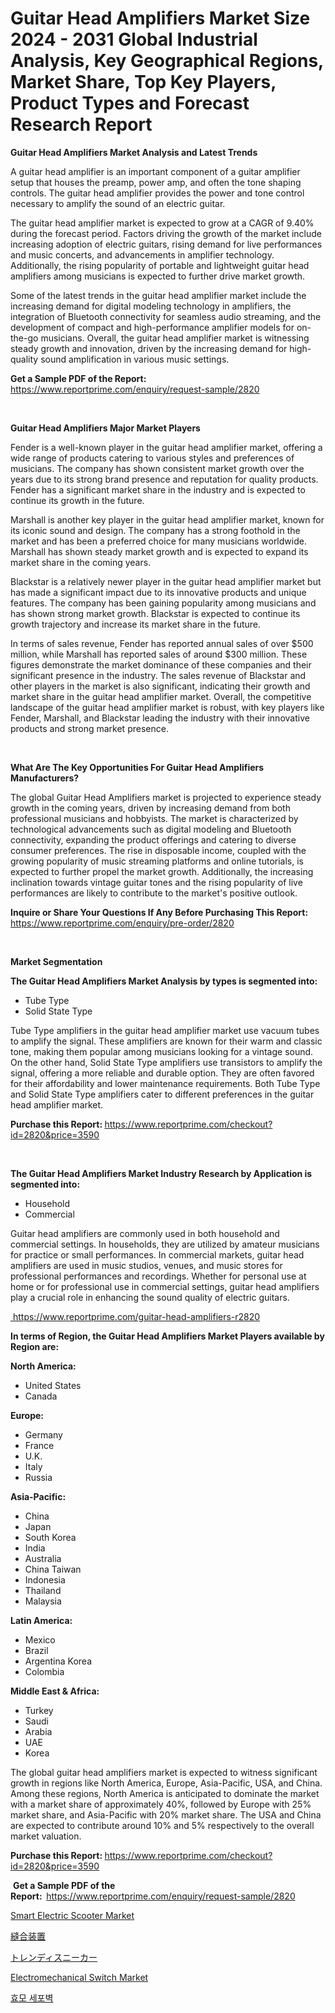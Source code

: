 <p><h1>Guitar Head Amplifiers Market Size 2024 - 2031 Global Industrial Analysis, Key Geographical Regions, Market Share, Top Key Players, Product Types and Forecast Research Report</h1></p><p><strong>Guitar Head Amplifiers Market Analysis and Latest Trends</strong></p>
<p><p>A guitar head amplifier is an important component of a guitar amplifier setup that houses the preamp, power amp, and often the tone shaping controls. The guitar head amplifier provides the power and tone control necessary to amplify the sound of an electric guitar.</p><p>The guitar head amplifier market is expected to grow at a CAGR of 9.40% during the forecast period. Factors driving the growth of the market include increasing adoption of electric guitars, rising demand for live performances and music concerts, and advancements in amplifier technology. Additionally, the rising popularity of portable and lightweight guitar head amplifiers among musicians is expected to further drive market growth.</p><p>Some of the latest trends in the guitar head amplifier market include the increasing demand for digital modeling technology in amplifiers, the integration of Bluetooth connectivity for seamless audio streaming, and the development of compact and high-performance amplifier models for on-the-go musicians. Overall, the guitar head amplifier market is witnessing steady growth and innovation, driven by the increasing demand for high-quality sound amplification in various music settings.</p></p>
<p><strong>Get a Sample PDF of the Report:&nbsp;</strong> <a href="https://www.reportprime.com/enquiry/request-sample/2820">https://www.reportprime.com/enquiry/request-sample/2820</a></p>
<p>&nbsp;</p>
<p><strong>Guitar Head Amplifiers Major Market Players</strong></p>
<p><p>Fender is a well-known player in the guitar head amplifier market, offering a wide range of products catering to various styles and preferences of musicians. The company has shown consistent market growth over the years due to its strong brand presence and reputation for quality products. Fender has a significant market share in the industry and is expected to continue its growth in the future.</p><p>Marshall is another key player in the guitar head amplifier market, known for its iconic sound and design. The company has a strong foothold in the market and has been a preferred choice for many musicians worldwide. Marshall has shown steady market growth and is expected to expand its market share in the coming years.</p><p>Blackstar is a relatively newer player in the guitar head amplifier market but has made a significant impact due to its innovative products and unique features. The company has been gaining popularity among musicians and has shown strong market growth. Blackstar is expected to continue its growth trajectory and increase its market share in the future.</p><p>In terms of sales revenue, Fender has reported annual sales of over $500 million, while Marshall has reported sales of around $300 million. These figures demonstrate the market dominance of these companies and their significant presence in the industry. The sales revenue of Blackstar and other players in the market is also significant, indicating their growth and market share in the guitar head amplifier market. Overall, the competitive landscape of the guitar head amplifier market is robust, with key players like Fender, Marshall, and Blackstar leading the industry with their innovative products and strong market presence.</p></p>
<p>&nbsp;</p>
<p><strong>What Are The Key Opportunities For Guitar Head Amplifiers Manufacturers?</strong></p>
<p><p>The global Guitar Head Amplifiers market is projected to experience steady growth in the coming years, driven by increasing demand from both professional musicians and hobbyists. The market is characterized by technological advancements such as digital modeling and Bluetooth connectivity, expanding the product offerings and catering to diverse consumer preferences. The rise in disposable income, coupled with the growing popularity of music streaming platforms and online tutorials, is expected to further propel the market growth. Additionally, the increasing inclination towards vintage guitar tones and the rising popularity of live performances are likely to contribute to the market's positive outlook.</p></p>
<p><strong>Inquire or Share Your Questions If Any Before Purchasing This Report:</strong> <a href="https://www.reportprime.com/enquiry/pre-order/2820">https://www.reportprime.com/enquiry/pre-order/2820</a></p>
<p>&nbsp;</p>
<p><strong>Market Segmentation</strong></p>
<p><strong>The Guitar Head Amplifiers Market Analysis by types is segmented into:</strong></p>
<p><ul><li>Tube Type</li><li>Solid State Type</li></ul></p>
<p><p>Tube Type amplifiers in the guitar head amplifier market use vacuum tubes to amplify the signal. These amplifiers are known for their warm and classic tone, making them popular among musicians looking for a vintage sound. On the other hand, Solid State Type amplifiers use transistors to amplify the signal, offering a more reliable and durable option. They are often favored for their affordability and lower maintenance requirements. Both Tube Type and Solid State Type amplifiers cater to different preferences in the guitar head amplifier market.</p></p>
<p><strong>Purchase this Report:&nbsp;</strong><a href="https://www.reportprime.com/checkout?id=2820&price=3590">https://www.reportprime.com/checkout?id=2820&price=3590</a></p>
<p>&nbsp;</p>
<p><strong>The Guitar Head Amplifiers Market Industry Research by Application is segmented into:</strong></p>
<p><ul><li>Household</li><li>Commercial</li></ul></p>
<p><p>Guitar head amplifiers are commonly used in both household and commercial settings. In households, they are utilized by amateur musicians for practice or small performances. In commercial markets, guitar head amplifiers are used in music studios, venues, and music stores for professional performances and recordings. Whether for personal use at home or for professional use in commercial settings, guitar head amplifiers play a crucial role in enhancing the sound quality of electric guitars.</p></p>
<p><a href="https://www.reportprime.com/guitar-head-amplifiers-r2820">&nbsp;https://www.reportprime.com/guitar-head-amplifiers-r2820</a></p>
<p><strong>In terms of Region, the Guitar Head Amplifiers Market Players available by Region are:</strong></p>
<p>
    <p> <strong> North America: </strong>
        <ul>
            <li>United States</li>
            <li>Canada</li>
        </ul>
        </p> 
    <p> <strong> Europe: </strong>
        <ul>
            <li>Germany</li>
            <li>France</li>
            <li>U.K.</li>
            <li>Italy</li>
            <li>Russia</li>
        </ul>
        </p> 
    <p> <strong> Asia-Pacific: </strong>
        <ul>
            <li>China</li>
            <li>Japan</li>
            <li>South Korea</li>
            <li>India</li>
            <li>Australia</li>
            <li>China Taiwan</li>
            <li>Indonesia</li>
            <li>Thailand</li>
            <li>Malaysia</li>
        </ul>
        </p> 
    <p> <strong> Latin America: </strong>
        <ul>
            <li>Mexico</li>
            <li>Brazil</li>
            <li>Argentina Korea</li>
            <li>Colombia</li>
        </ul>
        </p> 
    <p> <strong> Middle East & Africa: </strong>
        <ul>
            <li>Turkey</li>
            <li>Saudi</li>
            <li>Arabia</li>
            <li>UAE</li>
            <li>Korea</li>
        </ul>
    </p>
    </p>
<p><p>The global guitar head amplifiers market is expected to witness significant growth in regions like North America, Europe, Asia-Pacific, USA, and China. Among these regions, North America is anticipated to dominate the market with a market share of approximately 40%, followed by Europe with 25% market share, and Asia-Pacific with 20% market share. The USA and China are expected to contribute around 10% and 5% respectively to the overall market valuation.</p></p>
<p><strong>Purchase this Report: </strong><a href="https://www.reportprime.com/checkout?id=2820&price=3590">https://www.reportprime.com/checkout?id=2820&price=3590</a></p>
<p>&nbsp;<strong>Get a Sample PDF of the Report:&nbsp;&nbsp;</strong><a href="https://www.reportprime.com/enquiry/request-sample/2820">https://www.reportprime.com/enquiry/request-sample/2820</a></p>
<p><strong></strong></p>
<p><p><a href="https://issuu.com/reportprime-2/docs/smart-electric-scooter-market-size-2030.pptx">Smart Electric Scooter Market</a></p><p><a href="https://medium.com/@kamdeall7845/%E7%B8%AB%E5%90%88%E3%83%87%E3%83%90%E3%82%A4%E3%82%B9%E5%B8%82%E5%A0%B4-2031%E5%B9%B4%E3%81%BE%E3%81%A7%E3%81%AE%E6%88%90%E5%8A%9F%E3%82%92%E5%8F%8E%E3%82%81%E3%82%8B%E3%81%9F%E3%82%81%E3%81%AE%E9%87%8D%E8%A6%81%E3%81%AA%E3%83%93%E3%82%B8%E3%83%8D%E3%82%B9%E6%88%A6%E7%95%A5%E3%81%AE%E9%8D%B5-8f5a17ad91f1">縫合装置</a></p><p><a href="https://github.com/VinceMarvin1/Market-Research-Report-List-1/blob/main/664381572594.md">トレンディスニーカー</a></p><p><a href="https://github.com/Valeridd446677/Market-Research-Report-List-1/blob/main/electromechanical-switch-market.md">Electromechanical Switch Market</a></p><p><a href="https://medium.com/@howaoole34545/%ED%9A%A8%EB%AA%A8-%EC%84%B8%ED%8F%AC-%EB%B2%BD-%EC%8B%9C%EC%9E%A5-%EA%B7%9C%EB%AA%A8-%EC%8B%9C%EC%9E%A5-%EC%A0%84%EB%A7%9D-%EB%B0%8F-%EC%8B%9C%EC%9E%A5-%EC%98%88%EC%B8%A1-2024%EB%85%84%EB%B6%80%ED%84%B0-2031%EB%85%84-6419b1adcee2">효모 세포벽</a></p></p>